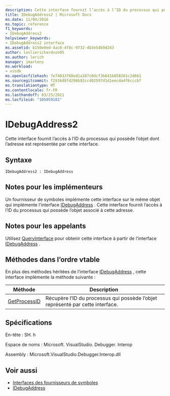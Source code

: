 ```yaml
---
description: Cette interface fournit l’accès à l’ID du processus qui possède l’objet dont l’adresse est représentée par cette interface.
title: IDebugAddress2 | Microsoft Docs
ms.date: 11/04/2016
ms.topic: reference
f1_keywords:
- IDebugAddress2
helpviewer_keywords:
- IDebugAddress2 interface
ms.assetid: b150e0ed-4ac0-4f8c-9732-4b3e54b9d243
author: leslierichardson95
ms.author: lerich
manager: jmartens
ms.workload:
- vssdk
ms.openlocfilehash: 7e74833768ed1a287c0dcf3b641b858261c2d661
ms.sourcegitcommit: f2916d8fd296b92cc402597d1d1eecda4f6cccbf
ms.translationtype: MT
ms.contentlocale: fr-FR
ms.lasthandoff: 03/25/2021
ms.locfileid: "105059181"
---
```

# <a name="idebugaddress2"></a>IDebugAddress2
Cette interface fournit l’accès à l’ID du processus qui possède l’objet dont l’adresse est représentée par cette interface.

## <a name="syntax"></a>Syntaxe

```
IDebugAddress2 : IDebugAddress
```

## <a name="notes-for-implementers"></a>Notes pour les implémenteurs
 Un fournisseur de symboles implémente cette interface sur le même objet qui implémente l’interface [IDebugAddress](../../../extensibility/debugger/reference/idebugaddress.md) . Cette interface fournit l’accès à l’ID du processus qui possède l’objet associé à cette adresse.

## <a name="notes-for-callers"></a>Notes pour les appelants
 Utilisez [QueryInterface](/cpp/atl/queryinterface) pour obtenir cette interface à partir de l’interface [IDebugAddress](../../../extensibility/debugger/reference/idebugaddress.md) .

## <a name="methods-in-vtable-order"></a>Méthodes dans l’ordre vtable
 En plus des méthodes héritées de l’interface [IDebugAddress](../../../extensibility/debugger/reference/idebugaddress.md) , cette interface implémente la méthode suivante :

|Méthode|Description|
|------------|-----------------|
|[GetProcessID](../../../extensibility/debugger/reference/idebugaddress2-getprocessid.md)|Récupère l’ID du processus qui possède l’objet représenté par cette interface.|

## <a name="requirements"></a>Spécifications
 En-tête : SH. h

 Espace de noms : Microsoft. VisualStudio. Debugger. Interop

 Assembly : Microsoft.VisualStudio.Debugger.Interop.dll

## <a name="see-also"></a>Voir aussi
- [Interfaces des fournisseurs de symboles](../../../extensibility/debugger/reference/symbol-provider-interfaces.md)
- [IDebugAddress](../../../extensibility/debugger/reference/idebugaddress.md)
